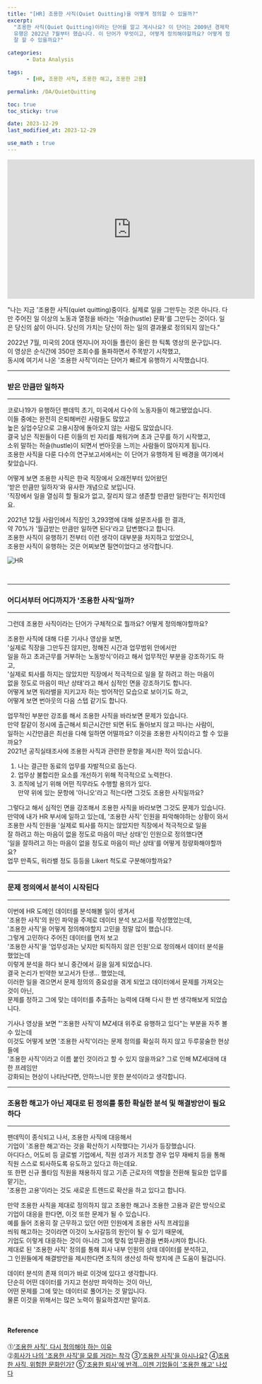 ```yaml
---
title: "[HR] 조용한 사직(Quiet Quitting)을 어떻게 정의할 수 있을까?"
excerpt:
  "조용한 사직(Quiet Quitting)이라는 단어를 알고 계시나요? 이 단어는 2009년 경제학 심포지엄에서 처음 등장했지만,
  유행은 2022년 7월부터 했습니다. 이 단어가 무엇이고, 어떻게 정의해야할까요? 어떻게 정의해야 이것과 관련한 데이터 분석을
  잘 할 수 있을까요?"

categories:
      - Data Analysis

tags:
      - [HR, 조용한 사직, 조용한 해고, 조용한 고용]

permalink: /DA/QuietQuitting

toc: true
toc_sticky: true

date: 2023-12-29
last_modified_at: 2023-12-29

use_math : true
---
```


<iframe width="560" height="315" src="https://www.youtube.com/embed/0_rBWNPdtAI?si=C3JF834zxJsITfi1" title="YouTube video player" frameborder="0" allow="accelerometer; autoplay; clipboard-write; encrypted-media; gyroscope; picture-in-picture; web-share" allowfullscreen></iframe>

<br>

"나는 지금 '조용한 사직(quiet quitting)중이다. 실제로 일을 그만두는 것은 아니다.
다만 주어진 일 이상의 노동과 열정을 바라는 '허슬(hustle) 문화'를 그만두는 것이다.
일은 당신의 삶이 아니다. 당신의 가치는 당신이 하는 일의 결과물로 정의되지 않는다."

2022년 7월, 미국의 20대 엔지니어 자이들 플린이 올린 한 틱톡 영상의 문구입니다.  
이 영상은 순식간에 350만 조회수를 돌파하면서 주목받기 시작했고,  
동시에 여기서 나온 '조용한 사직'이라는 단어가 빠르게 유행하기 시작했습니다.  

---
### 받은 만큼만 일하자
---

코로나19가 유행하던 팬데믹 초기, 미국에서 다수의 노동자들이 해고됐었습니다.  
이들 중에는 완전히 은퇴해버린 사람들도 많았고  
높은 실업수당으로 고용시장에 돌아오지 않는 사람도 많았습니다.  
결국 남은 직원들이 다른 이들의 빈 자리를 채워가며 초과 근무를 하기 시작했고,  
소위 말하는 허슬(hustle)이 되면서 번아웃을 느끼는 사람들이 많아지게 됩니다.  
조용한 사직을 다룬 다수의 연구보고서에서는 이 단어가 유행하게 된 배경을 여기에서 찾았습니다.  

어떻게 보면 조용한 사직은 한국 직장에서 오래전부터 있어왔던  
'받은 만큼만 일하자'와 유사한 개념으로 보입니다.  
'직장에서 일을 열심히 할 필요가 없고, 잘리지 않고 생존할 만큼만 일한다'는 취지인데요.  

2021년 12월 사람인에서 직장인 3,293명에 대해 설문조사를 한 결과,  
약 70%가 '월급받는 만큼만 일하면 된다'라고 답변했다고 합니다.  
조용한 사직이 유행하기 전부터 이런 생각이 대부분을 차지하고 있었으니,  
조용한 사직이 유행하는 것은 어찌보면 필연이었다고 생각합니다.  
  
![HR](https://github.com/hoon-bari/ByteDegree/assets/121400054/18961f0d-4011-400f-8dba-86f64724c246)
  
<br>

---
### 어디서부터 어디까지가 '조용한 사직'일까?
---

그런데 조용한 사직이라는 단어가 구체적으로 뭘까요? 어떻게 정의해야할까요?  
  
조용한 사직에 대해 다룬 기사나 영상을 보면,  
'실제로 직장을 그만두진 않지만, 정해진 시간과 업무범위 안에서만  
일을 하고 초과근무를 거부하는 노동방식'이라고 해서 업무적인 부분을 강조하기도 하고,  
'실제로 퇴사를 하지는 않았지만 직장에서 적극적으로 일을 잘 하려고 하는 마음이  
없을 정도로 마음이 떠난 상태'라고 해서 심적인 면을 강조하기도 합니다.  
어떻게 보면 워라밸을 지키고자 하는 방어적인 모습으로 보이기도 하고,  
어떻게 보면 번아웃의 다음 스텝 같기도 합니다.  

업무적인 부분만 강조를 해서 조용한 사직을 바라보면 문제가 있습니다.  
만약 칼같이 정시에 출근해서 퇴근시간만 되면 뒤도 돌아보지 않고 떠나는 사람이,  
일하는 시간만큼은 최선을 다해 일하면 어떨까요? 이것을 조용한 사직이라고 할 수 있을까요?  
2021년 공직실태조사에 조용한 사직과 관련한 문항을 제시한 적이 있습니다.  
1. 나는 결근한 동료의 업무를 자발적으로 돕는다.
2. 업무상 불합리한 요소를 개선하기 위해 적극적으로 노력한다.
3. 조직에 남기 위해 어떤 직무라도 수행할 용의가 있다.  
만약 위에 있는 문항에 '아니오'라고 적는다면 그것도 조용한 사직일까요?  

그렇다고 해서 심적인 면을 강조해서 조용한 사직을 바라보면 그것도 문제가 있습니다.  
만약에 내가 HR 부서에 일하고 있는데, '조용한 사직' 인원을 파악해야하는 상황이 와서
조용한 사직 인원을 '실제로 퇴사를 하지는 않았지만 직장에서 적극적으로 일을  
잘 하려고 하는 마음이 없을 정도로 마음이 떠난 상태'인 인원으로 정의했다면  
'일을 잘하려고 하는 마음이 없을 정도로 마음이 떠난 상태'를 어떻게 정량화해야할까요?  
업무 만족도, 워라밸 정도 등등을 Likert 척도로 구분해야할까요?  

---
### 문제 정의에서 분석이 시작된다
---

이번에 HR 도메인 데이터를 분석해볼 일이 생겨서  
'조용한 사직'의 원인 파악을 주제로 데이터 분석 보고서를 작성했었는데,  
'조용한 사직'을 어떻게 정의해야할지 고민을 정말 많이 했습니다.  
그렇게 고민하다 주어진 데이터를 먼저 보고  
'조용한 사직'을 '업무성과는 낮지만 퇴직하지 않은 인원'으로 정의해서 데이터 분석을 했었는데   
이렇게 분석을 하다 보니 중간에서 길을 잃게 되었습니다.  
결국 논리가 빈약한 보고서가 탄생... 했었는데,  
이러한 일을 겪으면서 문제 정의의 중요성을 겪게 되었고 데이터에서 문제를 가져오는 것이 아닌,  
문제를 정하고 그에 맞는 데이터를 추출하는 능력에 대해 다시 한 번 생각해보게 되었습니다.

기사나 영상을 보면 "'조용한 사직'이 MZ세대 위주로 유행하고 있다"는 부분을 자주 볼 수 있는데  
이것도 어떻게 보면 '조용한 사직'이라는 문제 정의를 확실히 하지 않고 두루뭉술한 현상들에  
'조용한 사직'이라고 이름 붙인 것이라고 할 수 있지 않을까요? 그로 인해 MZ세대에 대한 프레임만  
강화되는 현상이 나타난다면, 안하느니만 못한 분석이라고 생각합니다.  

---
### 조용한 해고가 아닌 제대로 된 정의를 통한 확실한 분석 및 해결방안이 필요하다
---

팬데믹이 종식되고 나서, 조용한 사직에 대응해서  
기업이 '조용한 해고'라는 것을 확산하기 시작했다는 기사가 등장했습니다.  
아디다스, 어도비 등 글로벌 기업에서, 직원 성과가 저조할 경우 업무 재배치 등을 통해  
직원 스스로 퇴사하도록 유도하고 있다고 하는데요.  
또 한편 신규 풀타임 직원을 채용하지 않고 기존 근로자의 역할을 전환해 필요한 업무를 맡기는,  
'조용한 고용'이라는 것도 새로운 트렌드로 확산을 하고 있다고 합니다.

만약 조용한 사직을 제대로 정의하지 않고 조용한 해고나 조용한 고용과 같은 방식으로 
기업이 대응을 한다면, 이것 또한 문제가 될 수 있습니다.   
예를 들어 조용히 잘 근무하고 있던 어떤 인원에게 조용한 사직 프레임을   
씌워 해고하는 것이라면 이것이 노사갈등의 원인이 될 수 있기 때문에,  
기업도 이렇게 대응하는 것이 아니라 그에 맞춰 업무환경을 변화시켜야 합니다.  
제대로 된 '조용한 사직' 정의를 통해 회사 내부 인원의 상태 데이터를 분석하고,  
그 인원들에게 해결방안을 제시한다면 조직의 생산성 하락 방지에 큰 도움이 될겁니다.

데이터 분석의 존재 의미가 바로 이것에 있다고 생각합니다.  
단순히 어떤 데이터를 가지고 현상만 파악하는 것이 아닌,   
어떤 문제를 그에 맞는 데이터로 풀어가는 것 말입니다.  
물론 이것을 위해서는 많은 노력이 필요하겠지만 말이죠.  

<br>

#### Reference

⓵[‘조용한 사직’, 다시 정의해야 하는 이유]('https://www.sisaweek.com/news/articleView.html?idxno=203253')  
⓶[회사가 나의 '조용한 사직'을 모를 거라는 착각]('https://www.hankookilbo.com/News/Read/A2023022409220003375?rPrev=A2023041411300000431')
③['조용한 사직'을 아시나요?]('https://www.saramin.co.kr/zf_user/hr-magazine/view?hr_idx=979')
④[조용한 사직, 위험한 문화인가?]('http://www.koreasisailbo.com/1005878')
⑤['조용한 퇴사'에 반격…이젠 기업들이 '조용한 해고' 나섰다]('https://www.joongang.co.kr/article/25188463#home')

